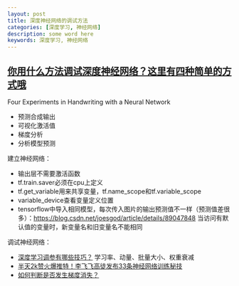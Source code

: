 ```yaml
---
layout: post
title: 深度神经网络的调试方法
categories: [深度学习, 神经网络]
description: some word here
keywords: 深度学习, 神经网络
---
```


## [你用什么方法调试深度神经网络？这里有四种简单的方式哦](https://www.jiqizhixin.com/articles/19033101)

Four Experiments in Handwriting with a Neural Network

* 预测合成输出
* 可视化激活值
* 梯度分析
* 分析模型预测

建立神经网络：

* 输出层不需要激活函数
* tf\.train\.saver必须在cpu上定义
* tf\.get_variable用来共享变量，tf\.name_scope和tf\.variable_scope
* variable_device查看变量定义位置
* tensorflow中导入相同模型，每次传入图片的输出预测值不一样（预测值差很多）：https://blog.csdn.net/joesgod/article/details/89047848 当访问有默认值的变量时，新变量名和旧变量名不能相同

调试神经网络：

* [深度学习调参有哪些技巧？](https://www.zhihu.com/question/25097993/answer/640169265) 学习率、动量、批量大小、权重衰减
* [半天2k赞火爆推特！李飞飞高徒发布33条神经网络训练秘技](https://zhuanlan.zhihu.com/p/63841572)
* [如何判断是否发生梯度消失？](https://www.zhihu.com/question/325281527)

